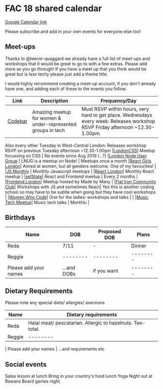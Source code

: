 # FAC 18 shared calendar

[Google Calendar link](https://calendar.google.com/calendar?cid=M2V2YzdyZGs0M3ExZzUzcGxmbDgwazlvb2dAZ3JvdXAuY2FsZW5kYXIuZ29vZ2xlLmNvbQ)

Please subscribe and add in your own events for everyone else too!

## Meet-ups

Thanks to @teenie-quaggard we already have a full list of meet-ups and workshops that it would be great to go to with a few extras. Please add more as you go through! If you have a meet up that you think would be great but is less techy please just add a theme title.

I would highly recommend creating a meet-up account, if you don't already have one, and adding each of these to the events you follow.

| Link | Description | Frequency/Day |
| -------- | -------- | ---- |
|[Codebar](https://www.codebar.io/london) | Amazing meetup for women & under-represented groups in tech | Must RSVP within hours, very hard to get place. Wednesdays every week: Releases workshop RSVP Friday afternoon ~12.30-1.00pm.
Also every other Tuesday in West-Central London: Releases workshop RSVP on previous Tuesday afternoon ~12.30-1.00pm
|[LondonCSS](https://www.meetup.com/London-CSS-Meetup/)| Meetup focussing on CSS | No events since Aug 2019 (...?)
|[London Node User Group](https://www.meetup.com/london-nodejs/) | LNUG is a meetup on Node! | Meetups once a month 
|[React Girls London](https://www.meetup.com/ReactJS-Girls-London/)| Aimed at women, but all genders welcome. One of my favourites! | 
|[JS Monthly](https://www.meetup.com/js-monthly/) | Monthly Javascript meetups | 
|[React London](https://meetup.react.london/)| Monthly React meetup | 
|[setState](https://www.meetup.com/setState-London/)| React and Frontend meetup | Every 2 months |
|[Frontend London](https://www.frontendlondon.co.uk/)| Meetup hosted by Made by Many |
|[Flat Iron Community Club](https://www.meetup.com/Flatiron-School-London-Coding-Community/)| Workshops with JS and sometimes React| Yes this is another coding school so may have to be subtle when going but they have cool workshops |
|[Women Who Code](https://www.meetup.com/Women-Who-Code-London/)| One for the ladies: workshops and talks | |
|[Music Tech Meetup](https://www.meetup.com/Music-Tech-Meetup/)| Music tech talks | Monthlu |


## Birthdays

| Name     | DOB      | Proposed DOB | Plans|
| -------- | -------- | -------- | -------- | 
| Reda     | 7/11     | -        | Dinner |
| Reggie   | -------- | -------- | -------- | 
| Please add your names | ...and DOBs  | if you want| -------- | 

## Dietary Requirements 
Please note any special diets/ allergies/ aversions

| Name     | Dietary requirements
| -------- | -------- | 
| Reda     | Halal meat/ pescatarian. Allergic to hazelnuts. Tee-total. |
| Reggie   | -------- | 

| Please add your names | ...and requirements etc 


## Social events

Salsa lesson at lunch
Bring in your country's food lunch
Yoga
Night out at Rowans
Board games night.
